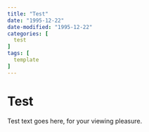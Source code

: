 ```yaml
---
title: "Test"
date: "1995-12-22"
date-modified: "1995-12-22"
categories: [
  test
]
tags: [
  template
]
---
```


# Test

Test text goes here, for your viewing pleasure.